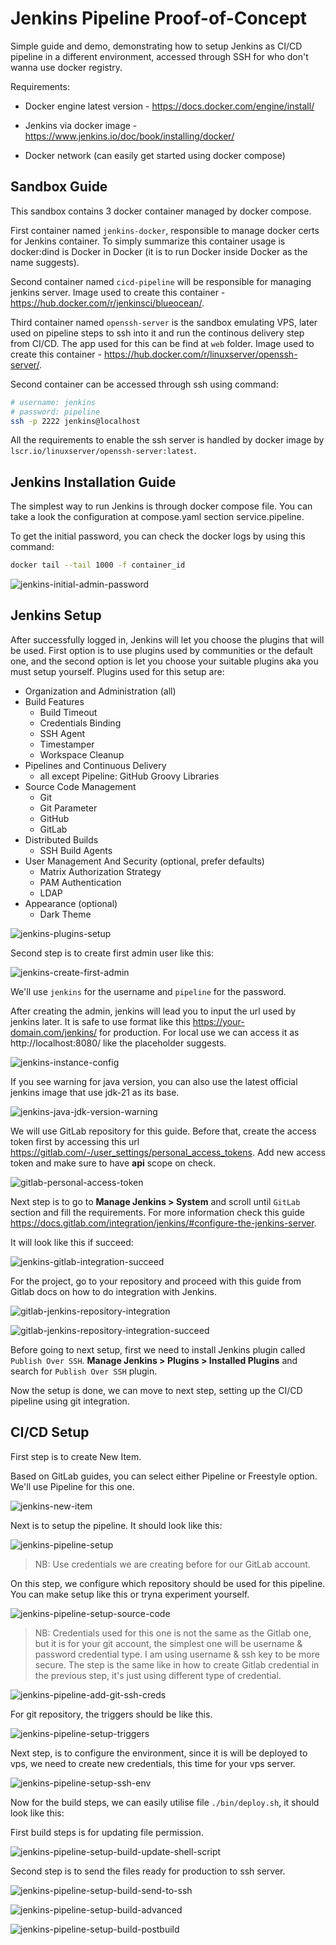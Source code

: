 # Jenkins Pipeline Proof-of-Concept

Simple guide and demo, demonstrating how to setup Jenkins as CI/CD pipeline in a different environment, accessed through SSH for who don't wanna use docker registry.

Requirements:

- Docker engine latest version - https://docs.docker.com/engine/install/

- Jenkins via docker image - https://www.jenkins.io/doc/book/installing/docker/

- Docker network (can easily get started using docker compose)

## Sandbox Guide

This sandbox contains 3 docker container managed by docker compose.

First container named `jenkins-docker`, responsible to manage docker certs for Jenkins container. To simply summarize this container usage is docker:dind is Docker in Docker (it is to run Docker inside Docker as the name suggests).

Second container named `cicd-pipeline` will be responsible for managing jenkins server. Image used to create this container - https://hub.docker.com/r/jenkinsci/blueocean/.

Third container named `openssh-server` is the sandbox emulating VPS, later used on pipeline steps to ssh into it and run the continous delivery step from CI/CD. The app used for this can be find at `web` folder. Image used to create this container - https://hub.docker.com/r/linuxserver/openssh-server/.

Second container can be accessed through ssh using command:
```bash
# username: jenkins
# password: pipeline
ssh -p 2222 jenkins@localhost
```
All the requirements to enable the ssh server is handled by docker image by `lscr.io/linuxserver/openssh-server:latest`.

## Jenkins Installation Guide

The simplest way to run Jenkins is through docker compose file. You can take a look the configuration at compose.yaml section service.pipeline.

To get the initial password, you can check the docker logs by using this command:

```bash
docker tail --tail 1000 -f container_id
```

![jenkins-initial-admin-password](assets/jenkins-initial-admin-password.png)

## Jenkins Setup

After successfully logged in, Jenkins will let you choose the plugins that will be used. First option is to use plugins used by communities or the default one, and the second option is let you choose your suitable plugins aka you must setup yourself. Plugins used for this setup are:

- Organization and Administration (all)
- Build Features
  - Build Timeout
  - Credentials Binding
  - SSH Agent
  - Timestamper
  - Workspace Cleanup
- Pipelines and Continuous Delivery
  - all except Pipeline: GitHub Groovy Libraries
- Source Code Management
  - Git
  - Git Parameter
  - GitHub
  - GitLab
- Distributed Builds
  - SSH Build Agents
- User Management And Security (optional, prefer defaults)
  - Matrix Authorization Strategy
  - PAM Authentication
  - LDAP
- Appearance (optional)
  - Dark Theme

![jenkins-plugins-setup](assets/jenkins-plugins-setup.png)

Second step is to create first admin user like this:

![jenkins-create-first-admin](assets/jenkins-create-first-admin.png)

We'll use `jenkins` for the username and `pipeline` for the password.

After creating the admin, jenkins will lead you to input the url used by jenkins later. It is safe to use format like this https://your-domain.com/jenkins/ for production. For local use we can access it as http://localhost:8080/ like the placeholder suggests.

![jenkins-instance-config](assets/jenkins-instance-config.png)

If you see warning for java version, you can also use the latest official jenkins image that use jdk-21 as its base.

![jenkins-java-jdk-version-warning](assets/jenkins-java-jdk-version-warning.png)

We will use GitLab repository for this guide. Before that, create the access token first by accessing this url https://gitlab.com/-/user_settings/personal_access_tokens. Add new access token and make sure to have **api** scope on check.

![gitlab-personal-access-token](assets/gitlab-personal-access-token.png)

Next step is to go to **Manage Jenkins > System** and scroll until `GitLab` section and fill the requirements. For more information check this guide https://docs.gitlab.com/integration/jenkins/#configure-the-jenkins-server.

It will look like this if succeed:

![jenkins-gitlab-integration-succeed](assets/jenkins-gitlab-integration-succeed.png)

For the project, go to your repository and proceed with this guide from Gitlab docs on how to do integration with Jenkins.

![gitlab-jenkins-repository-integration](assets/gitlab-jenkins-repository-integration.png)

![gitlab-jenkins-repository-integration-succeed](assets/gitlab-jenkins-repository-integration-succeed.png)

Before going to next setup, first we need to install Jenkins plugin called `Publish Over SSH`. **Manage Jenkins > Plugins > Installed Plugins** and search for `Publish Over SSH` plugin.

Now the setup is done, we can move to next step, setting up the CI/CD pipeline using git integration.

## CI/CD Setup

First step is to create New Item.

Based on GitLab guides, you can select either Pipeline or Freestyle option. We'll use Pipeline for this one.

![jenkins-new-item](assets/jenkins-new-item.png)

Next is to setup the pipeline. It should look like this:

![jenkins-pipeline-setup](assets/jenkins-pipeline-setup.png)

> NB: Use credentials we are creating before for our GitLab account.

On this step, we configure which repository should be used for this pipeline. You can make setup like this or tryna experiment yourself.

![jenkins-pipeline-setup-source-code](assets/jenkins-pipeline-setup-source-code.png)

> NB: Credentials used for this one is not the same as the Gitlab one, but it is for your git account, the simplest one will be username & password credential type. I am using username & ssh key to be more secure. The step is the same like in how to create Gitlab credential in the previous step, it's just using different type of credential.

![jenkins-pipeline-add-git-ssh-creds](assets/jenkins-pipeline-add-git-ssh-creds.png)

For git repository, the triggers should be like this.

![jenkins-pipeline-setup-triggers](assets/jenkins-pipeline-setup-triggers.png)

Next step, is to configure the environment, since it is will be deployed to vps, we need to create new credentials, this time for your vps server.

![jenkins-pipeline-setup-ssh-env](assets/jenkins-pipeline-setup-ssh-env.png)

Now for the build steps, we can easily utilise file `./bin/deploy.sh`, it should look like this:

First build steps is for updating file permission.

![jenkins-pipeline-setup-build-update-shell-script](assets/jenkins-pipeline-setup-build-update-shell-script.png)

Second step is to send the files ready for production to ssh server.

![jenkins-pipeline-setup-build-send-to-ssh](assets/jenkins-pipeline-setup-build-send-to-ssh.png)

![jenkins-pipeline-setup-build-advanced](assets/jenkins-pipeline-setup-build-advanced.png)

![jenkins-pipeline-setup-build-postbuild](assets/jenkins-pipeline-setup-build-postbuild.png)